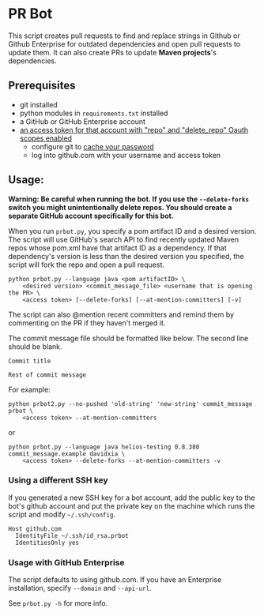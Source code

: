 # PR Bot

This script creates pull requests to find and replace strings in Github or
Github Enterprise for outdated dependencies and open pull requests to update
them. It can also create PRs to update **Maven projects**'s dependencies.


## Prerequisites

* git installed
* python modules in `requirements.txt` installed
* a GitHub or GitHub Enterprise account
* [an access token for that account with "repo" and "delete_repo" Oauth scopes enabled][1]
  * configure git to [cache your password][git-cache-password]
  * log into github.com with your username and access token


## Usage:

**Warning: Be careful when running the bot. If you use the `--delete-forks` switch you might unintentionally delete
repos. You should create a separate GitHub account specifically for this bot.**

When you run `prbot.py`, you specify a pom artifact ID and a desired version. The script will
use GitHub's search API to find recently updated Maven repos whose pom.xml have that artifact ID
as a dependency. If that dependency's version is less than the desired version you specified,
the script will fork the repo and open a pull request.

```
python prbot.py --language java <pom artifactID> \
    <desired version> <commit_message_file> <username that is opening the PR> \
    <access token> [--delete-forks] [--at-mention-committers] [-v]
```

The script can also @mention recent committers and remind them by commenting on the PR
if they haven't merged it.

The commit message file should be formatted like below. The second line should be blank.

```
Commit title

Rest of commit message
```

For example:

```
python prbot2.py --no-pushed 'old-string' 'new-string' commit_message prbot \
    <access token> --at-mention-committers
```

or

```
python prbot.py --language java helios-testing 0.8.380 commit_message.example davidxia \
    <access token> --delete-forks --at-mention-committers -v
```

### Using a different SSH key

If you generated a new SSH key for a bot account, add the public key to the bot's github account
and put the private key on the machine which runs the script and modify `~/.ssh/config`.

```
Host github.com
  IdentityFile ~/.ssh/id_rsa.prbot
  IdentitiesOnly yes
```

### Usage with GitHub Enterprise

The script defaults to using github.com. If you have an Enterprise installation, specify
`--domain` and `--api-url`.

See `prbot.py -h` for more info.

  [1]: https://help.github.com/articles/creating-an-access-token-for-command-line-use/
  [git-cache-password]: https://help.github.com/articles/caching-your-github-password-in-git/#platform-linux
